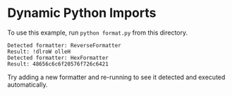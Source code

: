 # Dynamic Python Imports

To use this example, run `python format.py` from this directory.

```
Detected formatter: ReverseFormatter
Result: !dlroW olleH
Detected formatter: HexFormatter
Result: 48656c6c6f20576f726c6421
```

Try adding a new formatter and re-running to see it detected and executed automatically.
